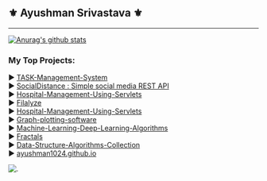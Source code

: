 ## ⚜ Ayushman Srivastava ⚜
----
[![Anurag's github stats](https://github-readme-stats.vercel.app/api?username=ayushman1024&show_icons=true&theme=radical&include_all_commits=true)](https://github.com/anuraghazra/github-readme-stats)

### My Top Projects:

▶ [TASK-Management-System](https://github.com/ayushman1024/TASK-Management-System)  
▶ [SocialDistance : Simple social media REST API](https://github.com/ayushman1024/socialdistance)  
▶ [Hospital-Management-Using-Servlets](https://github.com/ayushman1024/Hospital-Management-Using-Servlets)  
▶ [Filalyze](https://github.com/ayushman1024/Filalyze)  
▶ [Hospital-Management-Using-Servlets](https://github.com/ayushman1024/Hospital-Management-Using-Servlets)  
▶ [Graph-plotting-software](https://github.com/ayushman1024/Graph-plotting-software)  
▶ [Machine-Learning-Deep-Learning-Algorithms](https://github.com/ayushman1024/Machine-Learning-Deep-Learning-Algorithms)  
▶ [Fractals](https://github.com/ayushman1024/Fractals)  
▶ [Data-Structure-Algorithms-Collection](https://github.com/ayushman1024/Data-Structure-Algorithms-Collection)  
▶ [ayushman1024.github.io](https://github.com/ayushman1024/ayushman1024.github.io)  

<!--- [![Top Langs](https://github-readme-stats.vercel.app/api/top-langs/?username=ayushman1024&title_color=fff&icon_color=79ff97&text_color=9f9f9f&bg_color=151515)](https://github.com/anuraghazra/github-readme-stats) --->
![.](https://github-pages-visitor.herokuapp.com/counterimg/githubDashboard)
